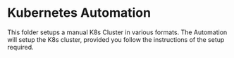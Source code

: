 # Kubernetes Automation

This folder setups a manual K8s Cluster in various formats. The Automation will setup the K8s cluster, provided you follow the instructions of the setup required.
